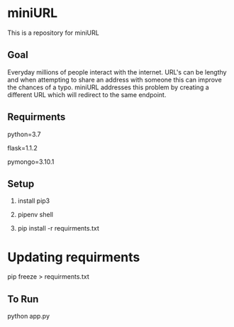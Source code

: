 # miniURL
This is a repository for miniURL

## Goal
Everyday millions of people interact with the internet. URL's can be lengthy and when
attempting to share an address with someone this can improve the chances of a typo. miniURL
addresses this problem by creating a different URL which will redirect to the same endpoint.

## Requirments
python=3.7

flask=1.1.2

pymongo=3.10.1

## Setup
1. install pip3

2. pipenv shell

3. pip install -r requirments.txt

# Updating requirments
pip freeze > requirments.txt

## To Run
python app.py
